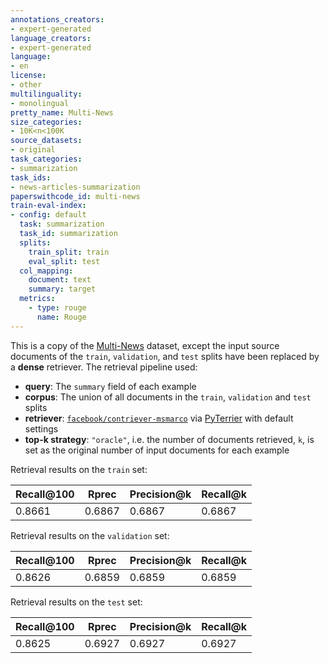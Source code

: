 ```yaml
---
annotations_creators:
- expert-generated
language_creators:
- expert-generated
language:
- en
license:
- other
multilinguality:
- monolingual
pretty_name: Multi-News
size_categories:
- 10K<n<100K
source_datasets:
- original
task_categories:
- summarization
task_ids:
- news-articles-summarization
paperswithcode_id: multi-news
train-eval-index:
- config: default
  task: summarization
  task_id: summarization
  splits:
    train_split: train
    eval_split: test
  col_mapping:
    document: text
    summary: target
  metrics:
    - type: rouge
      name: Rouge
---
```


This is a copy of the [Multi-News](https://huggingface.co/datasets/multi_news) dataset, except the input source documents of the `train`, `validation`, and `test` splits have been replaced by a __dense__ retriever. The retrieval pipeline used:

- __query__: The `summary` field of each example
- __corpus__: The union of all documents in the `train`, `validation` and `test` splits
- __retriever__: [`facebook/contriever-msmarco`](https://huggingface.co/facebook/contriever-msmarco) via [PyTerrier](https://pyterrier.readthedocs.io/en/latest/) with default settings
- __top-k strategy__: `"oracle"`, i.e. the number of documents retrieved, `k`, is set as the original number of input documents for each example

Retrieval results on the `train` set:

| Recall@100 | Rprec | Precision@k | Recall@k |
| ----------- | ----------- | ----------- | ----------- |
| 0.8661 | 0.6867 | 0.6867 | 0.6867 |

Retrieval results on the `validation` set:

| Recall@100 | Rprec | Precision@k | Recall@k |
| ----------- | ----------- | ----------- | ----------- |
| 0.8626 | 0.6859 | 0.6859 | 0.6859 |

Retrieval results on the `test` set:

| Recall@100 | Rprec | Precision@k | Recall@k |
| ----------- | ----------- | ----------- | ----------- |
| 0.8625 | 0.6927 | 0.6927 | 0.6927 |